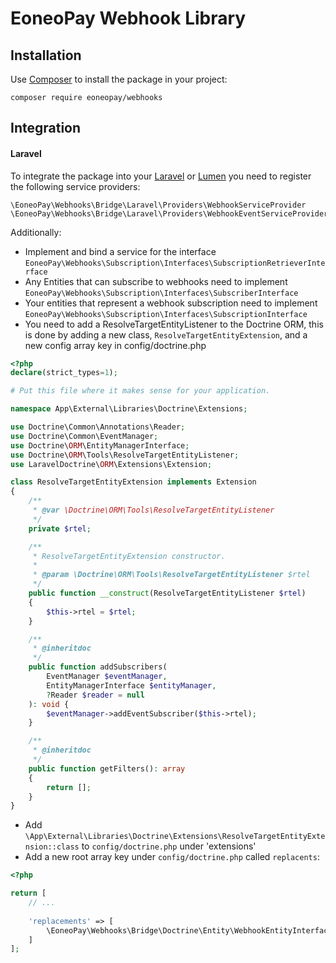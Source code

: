 # EoneoPay Webhook Library

## Installation
Use [Composer](https://getcomposer.org/) to install the package in your project:

```
composer require eoneopay/webhooks
```

## Integration
#### Laravel
To integrate the package into your [Laravel](https://laravel.com) or [Lumen](https://lumen.laravel.com)
you need to register the following service providers:

```
\EoneoPay\Webhooks\Bridge\Laravel\Providers\WebhookServiceProvider
\EoneoPay\Webhooks\Bridge\Laravel\Providers\WebhookEventServiceProvider
```

Additionally:

- Implement and bind a service for the interface `EoneoPay\Webhooks\Subscription\Interfaces\SubscriptionRetrieverInterface`
- Any Entities that can subscribe to webhooks need to implement `EoneoPay\Webhooks\Subscription\Interfaces\SubscriberInterface`
- Your entities that represent a webhook subscription need to implement `EoneoPay\Webhooks\Subscription\Interfaces\SubscriptionInterface`
- You need to add a ResolveTargetEntityListener to the Doctrine ORM, this is 
  done by adding a new class, `ResolveTargetEntityExtension`, and a new config
  array key in config/doctrine.php
```php
<?php
declare(strict_types=1);

# Put this file where it makes sense for your application.

namespace App\External\Libraries\Doctrine\Extensions;

use Doctrine\Common\Annotations\Reader;
use Doctrine\Common\EventManager;
use Doctrine\ORM\EntityManagerInterface;
use Doctrine\ORM\Tools\ResolveTargetEntityListener;
use LaravelDoctrine\ORM\Extensions\Extension;

class ResolveTargetEntityExtension implements Extension
{
    /**
     * @var \Doctrine\ORM\Tools\ResolveTargetEntityListener
     */
    private $rtel;

    /**
     * ResolveTargetEntityExtension constructor.
     *
     * @param \Doctrine\ORM\Tools\ResolveTargetEntityListener $rtel
     */
    public function __construct(ResolveTargetEntityListener $rtel)
    {
        $this->rtel = $rtel;
    }

    /**
     * @inheritdoc
     */
    public function addSubscribers(
        EventManager $eventManager,
        EntityManagerInterface $entityManager,
        ?Reader $reader = null
    ): void {
        $eventManager->addEventSubscriber($this->rtel);
    }

    /**
     * @inheritdoc
     */
    public function getFilters(): array
    {
        return [];
    }
}
```
- Add `\App\External\Libraries\Doctrine\Extensions\ResolveTargetEntityExtension::class` to `config/doctrine.php` under 'extensions'
- Add a new root array key under `config/doctrine.php` called `replacents`:
```php
<?php

return [
    // ...
    
    'replacements' => [
        \EoneoPay\Webhooks\Bridge\Doctrine\Entity\WebhookEntityInterface::class => \App\Entity\User\Webhook::class
    ] 
];
```
